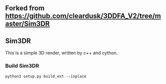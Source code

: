 ## Forked from https://github.com/cleardusk/3DDFA_V2/tree/master/Sim3DR

## Sim3DR
This is a simple 3D render, written by c++ and cython. 

### Build Sim3DR

```shell script
python3 setup.py build_ext --inplace
```

